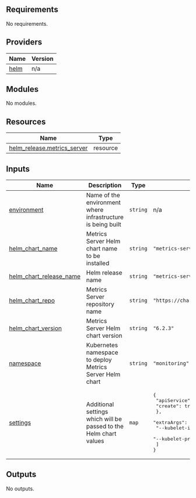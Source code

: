 <!-- BEGIN_TF_DOCS -->
## Requirements

No requirements.

## Providers

| Name | Version |
|------|---------|
| <a name="provider_helm"></a> [helm](#provider\_helm) | n/a |

## Modules

No modules.

## Resources

| Name | Type |
|------|------|
| [helm_release.metrics_server](https://registry.terraform.io/providers/hashicorp/helm/latest/docs/resources/release) | resource |

## Inputs

| Name | Description | Type | Default | Required |
|------|-------------|------|---------|:--------:|
| <a name="input_environment"></a> [environment](#input\_environment) | Name of the environment where infrastructure is being built | `string` | n/a | yes |
| <a name="input_helm_chart_name"></a> [helm\_chart\_name](#input\_helm\_chart\_name) | Metrics Server Helm chart name to be installed | `string` | `"metrics-server"` | no |
| <a name="input_helm_chart_release_name"></a> [helm\_chart\_release\_name](#input\_helm\_chart\_release\_name) | Helm release name | `string` | `"metrics-server"` | no |
| <a name="input_helm_chart_repo"></a> [helm\_chart\_repo](#input\_helm\_chart\_repo) | Metrics Server repository name | `string` | `"https://charts.bitnami.com/bitnami"` | no |
| <a name="input_helm_chart_version"></a> [helm\_chart\_version](#input\_helm\_chart\_version) | Metrics Server Helm chart version | `string` | `"6.2.3"` | no |
| <a name="input_namespace"></a> [namespace](#input\_namespace) | Kubernetes namespace to deploy Metrics Server Helm chart | `string` | `"monitoring"` | no |
| <a name="input_settings"></a> [settings](#input\_settings) | Additional settings which will be passed to the Helm chart values | `map` | <pre>{<br>  "apiService": {<br>    "create": true<br>  },<br>  "extraArgs": [<br>    "--kubelet-insecure-tls=true",<br>    "--kubelet-preferred-address-types=InternalIP"<br>  ]<br>}</pre> | no |

## Outputs

No outputs.
<!-- END_TF_DOCS -->